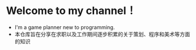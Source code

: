# Welcome to my channel！
- I'm a game planner new to programming.
- 本仓库旨在分享在求职以及工作期间逐步积累的关于策划、程序和美术等方面的知识
